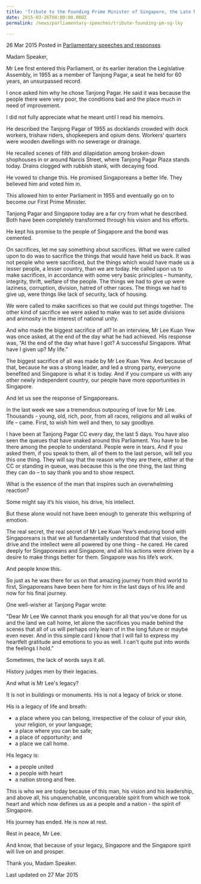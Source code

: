 ```yaml
---
title: 'Tribute to the Founding Prime Minister of Singapore, the Late Mr Lee Kuan Yew, by Senior Minister of State for Law, Indranee Rajah SC'
date: 2015-03-26T00:00:00.000Z
permalink: /news/parliamentary-speeches/tribute-founding-pm-sg-lky

---
```




26 Mar 2015 Posted in [Parliamentary speeches and responses](/news/parliamentary-speeches)

Madam Speaker,

Mr Lee first entered this Parliament, or its earlier iteration the Legislative Assembly, in 1955 as a member of Tanjong Pagar, a seat he held for 60 years, an unsurpassed record.

I once asked him why he chose Tanjong Pagar.  He said it was because the people there were very poor, the conditions bad and the place much in need of improvement.

I did not fully appreciate what he meant until I read his memoirs.

He described the Tanjong Pagar of 1955 as docklands crowded with dock workers, trishaw riders, shopkeepers and opium dens. Workers’ quarters were wooden dwellings with no sewerage or drainage.

He recalled scenes of filth and dilapidation among broken-down shophouses in or around Narcis Street, where Tanjong Pagar Plaza stands today. Drains clogged with rubbish stank, with decaying food.

He vowed to change this. He promised Singaporeans a better life. They believed him and voted him in.
 
This allowed him to enter Parliament in 1955 and eventually go on to become our First Prime Minister.

Tanjong Pagar and Singapore today are a far cry from what he described. Both have been completely transformed through his vision and his efforts.
 
He kept his promise to the people of Singapore and the bond was cemented.

On sacrifices, let me say something about sacrifices. What we were called upon to do was to sacrifice the things that would have held us back. It was not people who were sacrificed, but the things which would have made us a lesser people, a lesser country, than we are today. He called upon us to make sacrifices, in accordance with some very basic principles – humanity, integrity, thrift, welfare of the people. The things we had to give up were laziness, corruption, division, hatred of other races. The things we had to give up, were things like lack of security, lack of housing.
  
We were called to make sacrifices so that we could put things together. The other kind of sacrifice we were asked to make was to set aside divisions and animosity in the interest of national unity.
 
And who made the biggest sacrifice of all? In an interview, Mr Lee Kuan Yew was once asked, at the end of the day what he had achieved.  His response was, “At the end of the day what have I got? A successful Singapore. What have I given up? My life.”

The biggest sacrifice of all was made by Mr Lee Kuan Yew. And because of that, because he was a strong leader, and led a strong party, everyone benefited and Singapore is what it is today. And if you compare us with any other newly independent country, our people have more opportunities in Singapore.
 
And let us see the response of Singaporeans.

In the last week we saw a tremendous outpouring of love for Mr Lee. Thousands - young, old, rich, poor, from all races, religions and all walks of life – came. First, to wish him well and then, to say goodbye.
 
I have been at Tanjong Pagar CC every day, the last 5 days.  You have also seen the queues that have snaked around this Parliament. You have to be there among the people to understand.  People were in tears. And if you asked them, if you speak to them, all of them to the last person, will tell you this one thing. They will say that the reason why they are there, either at the CC or standing in queue, was because this is the one thing, the last thing they can do – to say thank you and to show respect.

What is the essence of the man that inspires such an overwhelming reaction?
 
Some might say it’s his vision, his drive, his intellect.

But these alone would not have been enough to generate this wellspring of emotion.
 
The real secret, the real secret of Mr Lee Kuan Yew’s enduring bond with Singaporeans is that we all fundamentally understood that that vision, the drive and the intellect were all powered by one thing - he cared. He cared deeply for Singaporeans and Singapore, and all his actions were driven by a desire to make things better for them. Singapore was his life’s work.
  
And people know this.
  
So just as he was there for us on that amazing journey from third world to first, Singaporeans have been here for him in the last days of his life and now for his final journey.
 
One well-wisher at Tanjong Pagar wrote:

"Dear Mr Lee
We cannot thank you enough for all that you've done for us and the land we call home, let alone the sacrifices you made behind the scenes that all of us will perhaps only learn of in the long future or maybe even never. And in this simple card I know that I will fail to express my heartfelt gratitude and emotions to you as well. I can't quite put into words the feelings I hold."
 
Sometimes, the lack of words says it all.
 
History judges men by their legacies.

And what is Mr Lee's legacy?
 
It is not in buildings or monuments. His is not a legacy of brick or stone.

His is a legacy of life and breath:
<ul>
<li>a place where you can belong, irrespective of the colour of your skin, your religion, or your language; </li>
<li>a place where you can be safe; </li>
<li>a place of opportunity; and </li>
<li>a place we call home. </li>
</ul>
 
His legacy is:
<ul>
<li>a people united </li>
<li>a people with heart </li>
<li>a nation strong and free. </li>
</ul>

This is who we are today because of this man, his vision and his leadership, and  above all, his unquenchable, unconquerable spirit from which we took heart and which now defines us as a people and a nation - the spirit of Singapore.
 
His journey has ended. He is now at rest.

Rest in peace, Mr Lee. 
 
And know, that because of your legacy, Singapore and the Singapore spirit will live on and prosper.

Thank you, Madam Speaker.

<p class="right-side-updated">Last updated on 27 Mar 2015</p> 
